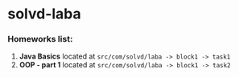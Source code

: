 # solvd-laba

### Homeworks list:
1. <b>Java Basics</b> located at `src/com/solvd/laba -> block1 -> task1`
2. <b>OOP - part 1</b> located at `src/com/solvd/laba -> block1 -> task2`
